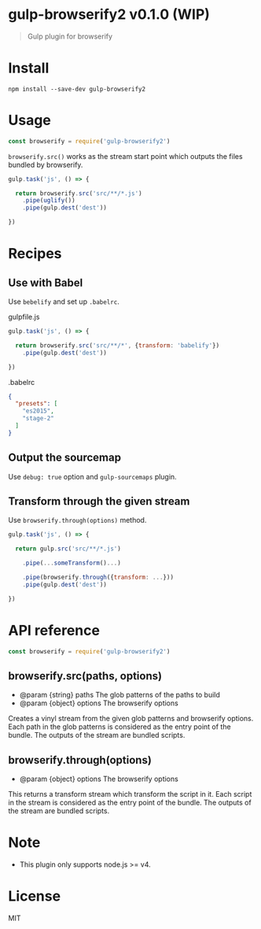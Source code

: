 # gulp-browserify2 v0.1.0 (WIP)

> Gulp plugin for browserify

# Install

    npm install --save-dev gulp-browserify2

# Usage

```js
const browserify = require('gulp-browserify2')
```

`browserify.src()` works as the stream start point which outputs the files bundled by browserify.

```js
gulp.task('js', () => {

  return browserify.src('src/**/*.js')
    .pipe(uglify())
    .pipe(gulp.dest('dest'))

})
```

# Recipes

## Use with Babel

Use `bebelify` and set up `.babelrc`.

gulpfile.js
```js
gulp.task('js', () => {

  return browserify.src('src/**/*', {transform: 'babelify'})
    .pipe(gulp.dest('dest'))

})
```

.babelrc
```json
{
  "presets": [
    "es2015",
    "stage-2"
  ]
}
```


## Output the sourcemap

Use `debug: true` option and `gulp-sourcemaps` plugin.

## Transform through the given stream

Use `browserify.through(options)` method.

```js
gulp.task('js', () => {

  return gulp.src('src/**/*.js')

    .pipe(...someTransform()...)

    .pipe(browserify.through({transform: ...}))
    .pipe(gulp.dest('dest'))

})
```

# API reference

```js
const browserify = require('gulp-browserify2')
```

## browserify.src(paths, options)

- @param {string} paths The glob patterns of the paths to build
- @param {object} options The browserify options

Creates a vinyl stream from the given glob patterns and browserify options.
Each path in the glob patterns is considered as the entry point of the bundle.
The outputs of the stream are bundled scripts.

## browserify.through(options)

- @param {object} options The browserify options

This returns a transform stream which transform the script in it.
Each script in the stream is considered as the entry point of the bundle.
The outputs of the stream are bundled scripts.

# Note

- This plugin only supports node.js >= v4.

# License

MIT
